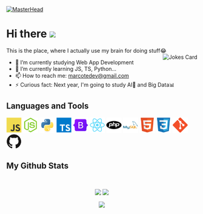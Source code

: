 [![MasterHead](https://i.imgur.com/uAW77F7.gif)](https://github.com/MarcoteRL)
<h1>Hi there <a href="https://www.gautamkrishnar.com/"><img src="https://media.giphy.com/media/hvRJCLFzcasrR4ia7z/giphy.gif" width="5%"></a></h1>    

This is the place, where I actually use my brain for doing stuff😂
<img align="right" src="https://readme-jokes.vercel.app/api?hideBorder&theme=cobalt&qColor=%23944bcc&aColor=%23bbdb51" alt="Jokes Card" />

- 🔭 I’m currently studying Web App Development
- 🌱 I’m currently learning JS, TS, Python...
- 📫 How to reach me: marcotedev@gmail.com
- ⚡ Curious fact: Next year, I'm going to study AI🤖 and Big Data📊
<h2>Languages and Tools</h2>

<div align="left">
    <img src="https://raw.githubusercontent.com/devicons/devicon/1119b9f84c0290e0f0b38982099a2bd027a48bf1/icons/javascript/javascript-original.svg"
        alt="JavaScript" width="40" height="40">
    <img src="https://raw.githubusercontent.com/devicons/devicon/1119b9f84c0290e0f0b38982099a2bd027a48bf1/icons/nodejs/nodejs-plain.svg"
        alt="node" width="40" height="40">
    <img src="https://raw.githubusercontent.com/devicons/devicon/1119b9f84c0290e0f0b38982099a2bd027a48bf1/icons/python/python-original.svg"
        alt="github" width="40" height="40">
    <img src="https://raw.githubusercontent.com/devicons/devicon/1119b9f84c0290e0f0b38982099a2bd027a48bf1/icons/typescript/typescript-original.svg"
        alt="Typescript" width="40" height="40">
    <img src="https://raw.githubusercontent.com/devicons/devicon/1119b9f84c0290e0f0b38982099a2bd027a48bf1/icons/bootstrap/bootstrap-original.svg"
        alt="Bootstrap" width="40" height="40">
    <img src="https://raw.githubusercontent.com/devicons/devicon/1119b9f84c0290e0f0b38982099a2bd027a48bf1/icons/react/react-original.svg"
        alt="Bootstrap" width="40" height="40">
    <img src="https://raw.githubusercontent.com/devicons/devicon/1119b9f84c0290e0f0b38982099a2bd027a48bf1/icons/php/php-plain.svg"
        alt="PHP" width="40" height="40">
    <img src="https://raw.githubusercontent.com/devicons/devicon/1119b9f84c0290e0f0b38982099a2bd027a48bf1/icons/mysql/mysql-original-wordmark.svg"
        alt="MySQL" width="40" height="40">
    <img src="https://raw.githubusercontent.com/devicons/devicon/1119b9f84c0290e0f0b38982099a2bd027a48bf1/icons/html5/html5-original.svg"
        alt="HTML" width="40" height="40">
    <img src="https://raw.githubusercontent.com/devicons/devicon/1119b9f84c0290e0f0b38982099a2bd027a48bf1/icons/css3/css3-original.svg"
        alt="CSS" width="40" height="40">
    <img src="https://raw.githubusercontent.com/devicons/devicon/1119b9f84c0290e0f0b38982099a2bd027a48bf1/icons/git/git-original.svg"
        alt="GIT" width="40" height="40">
    <img src="https://raw.githubusercontent.com/devicons/devicon/1119b9f84c0290e0f0b38982099a2bd027a48bf1/icons/github/github-original.svg"
        alt="github" width="40" height="40"> 
</div>

<h2>My Github Stats</h2>
<br>
<p align = "center">
  <img  src = "https://github-readme-stats-sigma-five.vercel.app/api/?username=MarcoteRL&show_icons=true&theme=tokyonight&line_height=27">
  <img src = "https://github-readme-stats-sigma-five.vercel.app/api//top-langs/?username=MarcoteRL&hide=css,scss&theme=tokyonight">
</p>
<p align = "center">
<img  src="https://github-readme-streak-stats.herokuapp.com/?user=MarcoteRL&show_icons=true&locale=en&layout=compact&theme=tokyonight&line_height=0" />
</p> 
